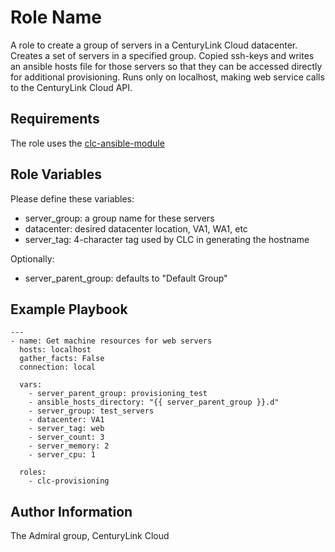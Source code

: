 # Role Name
A role to create a group of servers in a CenturyLink Cloud datacenter.  Creates a set of servers in a specified group.  Copied ssh-keys and writes an ansible hosts file for those servers so that they can be accessed directly for additional provisioning.  Runs only on localhost, making web service calls to the CenturyLink Cloud API.

## Requirements
The role uses the [clc-ansible-module](https://github.com/CenturyLinkCloud/clc-ansible-module)

## Role Variables
Please define these variables:
- server_group: a group name for these servers
- datacenter: desired datacenter location, VA1, WA1, etc
- server_tag: 4-character tag used by CLC in generating the hostname

Optionally:
- server_parent_group: defaults to "Default Group"   

## Example Playbook

```
---
- name: Get machine resources for web servers
  hosts: localhost
  gather_facts: False
  connection: local

  vars:
    - server_parent_group: provisioning_test
    - ansible_hosts_directory: "{{ server_parent_group }}.d"
    - server_group: test_servers
    - datacenter: VA1
    - server_tag: web
    - server_count: 3
    - server_memory: 2
    - server_cpu: 1

  roles:
    - clc-provisioning
```

## Author Information
The Admiral group, CenturyLink Cloud
